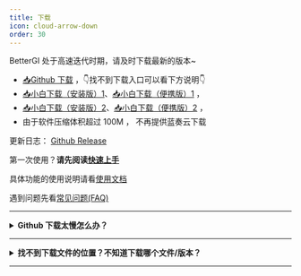 ```yaml
---
title: 下载
icon: cloud-arrow-down
order: 30
---
```


BetterGI 处于高速迭代时期，请及时下载最新的版本~

* [📥Github 下载](https://github.com/babalae/better-genshin-impact/releases)  ，👇找不到下载入口可以看下方说明👇
* [📥小白下载（安装版）1](https://alist.linzefeng.top/d/mega/bgi/BetterGI_Setup_v0.33.2.exe?sign=ofbfGM1emQk31pujBKW9Zk0UGZMJNV-5RiYPzCNHd0g=:0)、[📥小白下载（便携版）1](https://alist.linzefeng.top/d/mega/bgi/BetterGI_v0.33.2.7z?sign=y7fNTHNXSm0S7CwzKLE4Yag82ORbTEdVfNqS0uyyu30=:0) ，
* [📥小白下载（安装版）2](http://124.220.32.20:1003/d/file/BetterGI_Setup_v0.33.2.exe?sign=_YjDYLPPMG0qQuueqWO_Au9PbnK0MIFGe8m8H3Ugweg=:0)、[📥小白下载（便携版）2](http://124.220.32.20:1003/d/file/BetterGI_v0.33.2.7z?sign=mzOULVPeVKKoJJK8kP0NDVMFc4HVvt2xmVuvaWh_8rs=:0) ，
* 由于软件压缩体积超过 100M ， 不再提供蓝奏云下载

更新日志： [Github Release](https://github.com/babalae/better-genshin-impact/releases)

第一次使用？**请先阅读[快速上手](/quickstart.html)**

具体功能的使用说明请看[使用文档](/doc.html)

遇到问题先看[常见问题(FAQ)](/faq.html)

---

<details>
<summary><b>Github 下载太慢怎么办？</b></summary>

可以使用下面的公益加速服务：

[https://moeyy.cn/gh-proxy/](https://moeyy.cn/gh-proxy/)

[https://github.abskoop.workers.dev/](https://github.abskoop.workers.dev/)

[https://gitmirror.com/files.html](https://gitmirror.com/files.html)

</details>

---

<details>
<summary><b>找不到下载文件的位置？不知道下载哪个文件/版本？</b></summary>

BetterGI 提供了两个版本，分别是<b>安装版</b>和<b>便携版</b>，两个版本除了打包与安装方式之外，无任何区别。

下载位置在更新日志下方：

![](https://img.alicdn.com/imgextra/i3/2042484851/O1CN01tf0mIZ1lhoHgJXyAU_!!2042484851.png)

* **安装版**的文件名是 `BetterGI_Setup_v版本号.exe`，安装后会自动在开始菜单创建快捷方式。如果你不知道解压缩是什么操作，请使用这个版本。
* **便携版**的文件名是 `BetterGI_v版本号.7z` （老版本是`zip`压缩包），解压并运行 `BetterGI.exe` 即可。

有更高版本号的情况下优先下载更高版本号的 BetterGI！

</details>

---




